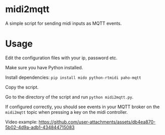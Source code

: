 # midi2mqtt
A simple script for sending midi inputs as MQTT events.

# Usage

Edit the configuration files with your ip, password etc.

Make sure you have Python installed.

Install dependencies:
`pip install mido python-rtmidi paho-mqtt`

Copy the script.

Go to the directory of the script and run `python midi2mqtt.py`. 

If configured correctly, you should see events in your MQTT broker on the `midi2mqtt` topic when pressing a key on the midi controller.


Video example:
https://github.com/user-attachments/assets/db4ea870-5b02-4d9a-adb1-434844715083

